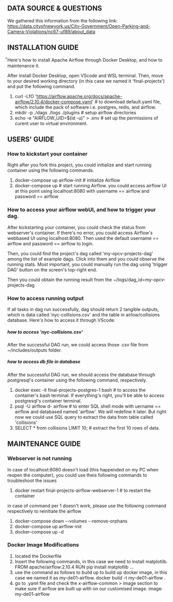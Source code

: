 ## DATA SOURCE & QUESTIONS

We gathered this information from the following link:
    https://data.cityofnewyork.us/City-Government/Open-Parking-and-Camera-Violations/nc67-uf89/about_data


## INSTALLATION GUIDE

็Here's how to install Apache Airflow through Docker Desktop, and how to maintenance it.

After install Docker Desktop, open VScode and WSL terminal. Then, move to your desired working directory (in this case we named it 'final-projects') and put the following command.
1. curl -LfO 'https://airflow.apache.org/docs/apache-airflow/2.10.4/docker-compose.yaml'    # to download default.yaml file, which include the pack of software i.e. postgres, redis, and airflow.
2. mkdir -p ./dags ./logs ./plugins         # setup airflow directories
3. echo -e "AIRFLOW_UID=$(id -u)" > .env    # set up the permissions of curent user to virtual environment.


## USERS' GUIDE

### How to kickstart your container
Right after you fork this project, you could initialize and start running container using the following commands.
1. docker-compose up airflow-init       # initialize Airflow
2. docker-compose up                    # start running Airflow. you could access airflow UI at this point using localhost:8080 with username == airflow and password == airflow

### How to access your airflow webUI, and how to trigger your dag.
After kickstarting your container, you could check the status from webserver's container. If there's no error, you could access Airflow's webbased UI using localhost:8080. Then used the default username == airflow and password == airflow to login.

Then, you could find the project's dag called 'my-opcv-projects-dag' among the list of example dags. Click into them and you could observe the running stats. Most important, you could manually run the dag using 'trigger DAG' button on the screen's top-right end.

Then you could obtain the running result from the ~/logs/dag_id=my-opcv-projects-dag

### How to access running output
If all tasks in dag run successfully, dag should return 2 tangible outputs, which is data called 'nyc-collisions.csv' and the table in airlow/collisions database. Here's how to access it through VScode.

##### how to access 'nyc-collisions.csv'
After the successful DAG run, we could access those .csv file from ~/includes/outputs folder.

##### how to access db file in database
After the successful DAG run, we should access the database through postgresql's container using the following command, respectively.
1. docker exec -it final-projects-postgres-1 bash   # to access the container's bash terminal. If everything's right, you'll be able to access postgresql's container terminal.
2. psql -U airflow d- airflow   # to enter SQL shell mode with uername == airflow and databased named 'airflow'. We will redefine it later. But right now we could use SQL query to extract the data from table called 'collisions'
3. SELECT * from collisions LIMIT 10;   # extract the first 10 rows of data.



## MAINTENANCE GUIDE
### Webserver is not running
In case of localhost:8080 doesn't load (this happended on my PC when reopen the computer), you could use theis following commands to troubleshoot the issues
1. docker restart final-projects-airflow-webserver-1       # to restart the container

in case of command per 1 doesn't work, please use the following command respectively to reinitiate the airflow
1. docker-compose down --volumes --remove-orphans
2. docker-compose up airflow-init
3. docker-compose up -d

### Docker Image Modifications
1. located the Dockerfile
2. Insert the following commands, in this case we need to install matplotlib.
    FROM apache/airflow:2.10.4
    RUN pip install matplotlib
    ...
3. use the command as follows to build up to build up docker image, in this case we named it as my-de01-airflow.
    docker build -t my-de01-airflow .
4. go to .yaml file and check the x-airflow-common > image section to make sure if airflow are built up with on our customised image.
    image: my-de01-airflow